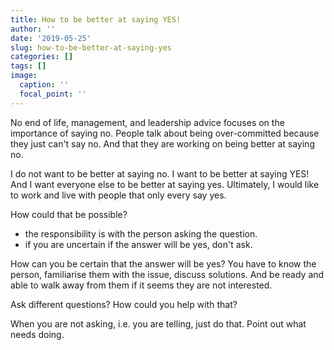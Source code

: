 ```yaml
---
title: How to be better at saying YES!
author: ''
date: '2019-05-25'
slug: how-to-be-better-at-saying-yes
categories: []
tags: []
image:
  caption: ''
  focal_point: ''
---
```


No end of life, management, and leadership advice focuses on the importance of saying no. People talk about being over-committed because they just can't say no. And that they are working on being better at saying no.

I do not want to be better at saying no. I want to be better at saying YES! And I want everyone else to be better at saying yes. Ultimately, I would like to work and live with people that only every say yes.

How could that be possible?
- the responsibility is with the person asking the question.
- if you are uncertain if the answer will be yes, don't ask.

How can you be certain that the answer will be yes? You have to know the person, familiarise them with the issue, discuss solutions. And be ready and able to walk away from them if it seems they are not interested.

Ask different questions?
How could you help with that?

When you are not asking, i.e. you are telling, just do that.
Point out what needs doing.
